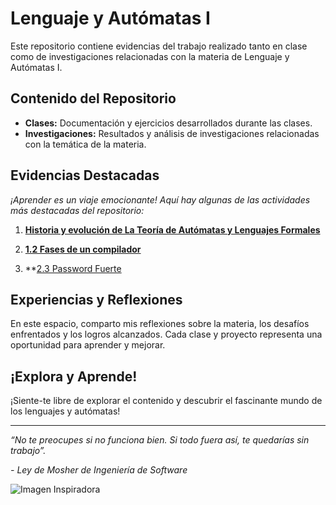 
# Lenguaje y Autómatas I

Este repositorio contiene evidencias del trabajo realizado tanto en clase como de investigaciones relacionadas con la materia de Lenguaje y Autómatas I.

## Contenido del Repositorio

- **Clases:** Documentación y ejercicios desarrollados durante las clases.
- **Investigaciones:** Resultados y análisis de investigaciones relacionadas con la temática de la materia.

## Evidencias Destacadas

*¡Aprender es un viaje emocionante! Aquí hay algunas de las actividades más destacadas del repositorio:*

1. **[Historia y evolución de La Teoría de Autómatas y Lenguajes Formales](https://github.com/MartinFV-001/Lenguaje-y-Automtas-I/blob/6482fe373cb93a5941c63b3ee36acf2d6086e6ce/Tema%201/1.1.%20Historia%20y%20evoluci%C3%B3n%20de%20La%20Teor%C3%ADa%20de%20Aut%C3%B3matas%20y%20Lenguajes%20Formales.md)**

2. **[1.2 Fases de un compilador](https://github.com/MartinFV-001/Lenguaje-y-Automtas-I/blob/76c3b467522405b1095447d88b5fce0117c48749/Tema%201/1.2.%20Fases%20de%20un%20compilad.md)**
3. **[2.3 Password Fuerte](https://github.com/MartinFV-001/Lenguaje-y-Automtas-I/blob/33b48db78db581101faa77374b1ca184b150f04e/Tema%202/2.3%20Password_Fuerte.md)

## Experiencias y Reflexiones

En este espacio, comparto mis reflexiones sobre la materia, los desafíos enfrentados y los logros alcanzados. Cada clase y proyecto representa una oportunidad para aprender y mejorar.

## ¡Explora y Aprende!

¡Siente-te libre de explorar el contenido y descubrir el fascinante mundo de los lenguajes y autómatas!

---

*“No te preocupes si no funciona bien. Si todo fuera así, te quedarías sin trabajo”.*

*- Ley de Mosher de Ingeniería de Software*

![Imagen Inspiradora](https://i.pinimg.com/564x/b1/8d/c0/b18dc07fac81e4a6b6d69c8a92fe3aa2.jpg)
